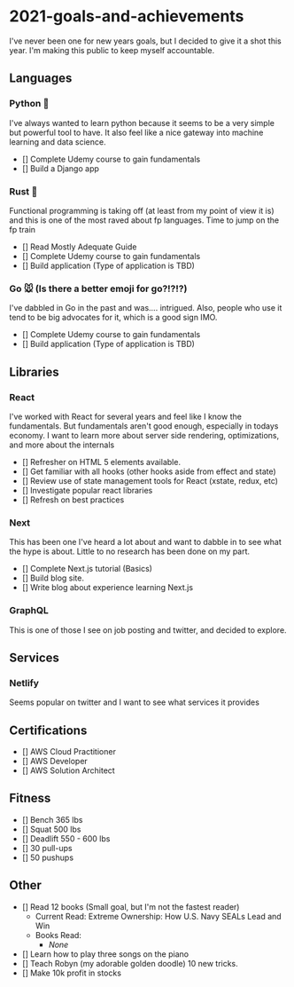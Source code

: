 # 2021-goals-and-achievements

I've never been one for new years goals, but I decided to give it a shot this year. I'm making this public to keep myself accountable.

## Languages

### Python 🐍

I've always wanted to learn python because it seems to be a very simple but powerful tool to have. It also feel like a nice gateway into machine learning and data science.

- [] Complete Udemy course to gain fundamentals
- [] Build a Django app

### Rust 🦀

Functional programming is taking off (at least from my point of view it is) and this is one of the most raved about fp languages. Time to jump on the fp train

- [] Read Mostly Adequate Guide
- [] Complete Udemy course to gain fundamentals
- [] Build application (Type of application is TBD)

### Go 🐭 (Is there a better emoji for go?!?!?)

I've dabbled in Go in the past and was.... intrigued. Also, people who use it tend to be big advocates for it, which is a good sign IMO.

- [] Complete Udemy course to gain fundamentals
- [] Build application (Type of application is TBD)

## Libraries

### React

I've worked with React for several years and feel like I know the fundamentals. But fundamentals aren't good enough, especially in todays economy. I want to learn more about server side rendering, optimizations, and more about the internals

- [] Refresher on HTML 5 elements available.
- [] Get familiar with all hooks (other hooks aside from effect and state)
- [] Review use of state management tools for React (xstate, redux, etc)
- [] Investigate popular react libraries
- [] Refresh on best practices

### Next

This has been one I've heard a lot about and want to dabble in to see what the hype is about. Little to no research has been done on my part.

- [] Complete Next.js tutorial (Basics)
- [] Build blog site.
- [] Write blog about experience learning Next.js

### GraphQL

This is one of those I see on job posting and twitter, and decided to explore.

## Services

### Netlify

Seems popular on twitter and I want to see what services it provides

## Certifications

- [] AWS Cloud Practitioner
- [] AWS Developer
- [] AWS Solution Architect

## Fitness

- [] Bench 365 lbs
- [] Squat 500 lbs
- [] Deadlift 550 - 600 lbs
- [] 30 pull-ups
- [] 50 pushups

## Other

- [] Read 12 books (Small goal, but I'm not the fastest reader)
  - Current Read: Extreme Ownership: How U.S. Navy SEALs Lead and Win
  - Books Read:
    - _None_
- [] Learn how to play three songs on the piano
- [] Teach Robyn (my adorable golden doodle) 10 new tricks.
- [] Make 10k profit in stocks
